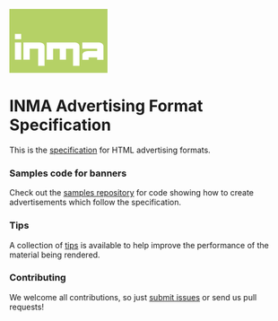 ![INMA Logo](inma.png)

# INMA Advertising Format Specification

This is the [specification](specification.md) for HTML advertising formats.

### Samples code for banners 

Check out the [samples repository](https://github.com/inma-no/advertsspec-samples) for code showing how to create advertisements which follow the specification.

### Tips

A collection of [tips](tips.md) is available to help improve the performance of the material being rendered.

### Contributing

We welcome all contributions, so just [submit issues](https://github.com/inma-no/advertsspec/issues) or send us pull requests!
